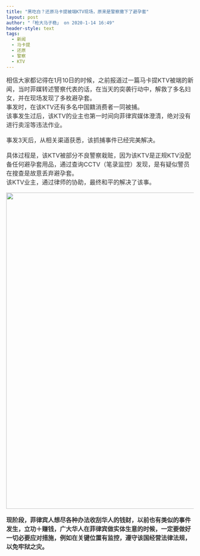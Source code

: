 ```yaml
---
title: "黑吃白？还原马卡提被端KTV现场，原来是警察撒下了避孕套"
layout: post
author: "「枪大马子稳」 on 2020-1-14 16:49"
header-style: text
tags:
  - 新闻
  - 马卡提
  - 还原
  - 警察
  - KTV
---
```


<head></head>
<body>
 <div align="left"> 
  <font style="color:rgb(51, 51, 51)"><font face="&amp;quot"><font style="font-size:16px">相信大家都记得在1月10日的时候，之前报道过一篇马卡提KTV被端的新闻，当时菲媒转述警察代表的话，在当天的突袭行动中，解救了多名妇女，并在现场发现了多枚避孕套。</font></font></font> 
 </div> 
 <div align="left"> 
  <font style="color:rgb(51, 51, 51)"><font face="&amp;quot"><font style="font-size:16px">事发时，在该KTV还有多名中国籍消费者一同被捕。</font></font></font> 
 </div> 
 <div align="left"> 
  <font style="color:rgb(51, 51, 51)"><font face="&amp;quot"><font style="font-size:16px">该事发生过后，该KTV的业主也第一时间向菲律宾媒体澄清，绝对没有进行卖淫等违法作业。</font></font></font> 
 </div>
 <br> 
 <div align="left"> 
  <font style="color:rgb(51, 51, 51)"><font face="&amp;quot"><font style="font-size:16px">事发3天后，从相关渠道获悉，该抓捕事件已经完美解决。</font></font></font> 
 </div>
 <br> 
 <div align="left"> 
  <font style="color:rgb(51, 51, 51)"><font face="&amp;quot"><font style="font-size:16px">具体过程是，该KTV被部分不良警察栽赃，因为该KTV是正规KTV没配备任何避孕套用品，通过查询CCTV（笔录监控）发现，是有疑似警员在搜查是故意丢弃避孕套。</font></font></font> 
 </div> 
 <div align="left"> 
  <font style="color:rgb(51, 51, 51)"><font face="&amp;quot"><font style="font-size:16px">该KTV业主，通过律师的协助，最终和平的解决了该事。</font></font></font> 
 </div>
 <br> 
 <div align="left"> 
  <font style="color:rgb(51, 51, 51)"><font face="&amp;quot"><font style="font-size:16px"> 
     <ignore_js_op> 
      <img aid="1326894" src="https://bbs.boniu123.cc/data/attachment/forum/202001/13/185623n3mft55qcqnlhzcj.jpg" zoomfile="data/attachment/forum/202001/13/185623n3mft55qcqnlhzcj.jpg" file="data/attachment/forum/202001/13/185623n3mft55qcqnlhzcj.jpg" width="850" inpost="1"> 
      <div class="tip tip_4 aimg_tip" id="aimg_1326894_menu" style="position: absolute; display: none" disautofocus="true"> 
       <div class="xs0"> 
        <p><strong>photo_2020-01-13_18-45-12.jpg</strong> <em class="xg1">(198.94 KB, 下载次数: 0)</em></p> 
        <p> <a href="forum.php?mod=attachment&amp;aid=MTMyNjg5NHw2YjQyZmM1N3wxNTc4OTk2NDAzfDB8NTUwOTg5&amp;nothumb=yes" target="_blank">下载附件</a> &nbsp;<a href="javascript:;" onclick="showWindow(this.id, this.getAttribute('url'), 'get', 0);" id="savephoto_1326894" url="home.php?mod=spacecp&amp;ac=album&amp;op=saveforumphoto&amp;aid=1326894&amp;handlekey=savephoto_1326894">保存到相册</a> </p> 
        <p class="xg1 y"><span title="2020-1-13 18:56">昨天&nbsp;18:56</span> 上传</p> 
       </div> 
       <div class="tip_horn"></div> 
      </div> 
     </ignore_js_op> </font></font></font> 
 </div>
 <br> 
 <div align="left"> 
  <font style="color:rgb(51, 51, 51)"><font face="&amp;quot"><font style="font-size:16px"><strong>现阶段，菲律宾人想尽各种办法收刮华人的钱财，以前也有类似的事件发生，立功＋赚钱，广大华人在菲律宾做实体生意的时候，一定要做好一切必要应对措施，例如在关键位置有监控，遵守该国经营法律法规，以免牢狱之灾。</strong></font></font></font> 
 </div>
 <br>
</body>


